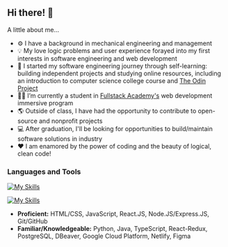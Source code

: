 ## Hi there! 👋

A little about me...

- ⚙ I have a background in mechanical engineering and management
- 💡 My love logic problems and user experience forayed into my first interests in software engineering and web development
- 🌱 I started my software engineering journey through self-learning: building independent projects and studying online resources, including an introduction to computer science college course and [The Odin Project](https://www.theodinproject.com/)
- 👩‍🎓 I’m currently a student in [Fullstack Academy's](https://github.com/FullstackAcademy) web development immersive program
- 🌎 Outside of class, I have had the opportunity to contribute to open-source and nonprofit projects
- 💻 After graduation, I'll be looking for opportunities to build/maintain software solutions in industry
- ❤ I am enamored by the power of coding and the beauty of logical, clean code!

### Languages and Tools

[![My Skills](https://skillicons.dev/icons?i=html,css,js,react,git,github)](https://skillicons.dev)

[![My Skills](https://skillicons.dev/icons?i=ts,nodejs,gcp,netlify,figma,python,java)](https://skillicons.dev)

- **Proficient:** HTML/CSS, JavaScript, React.JS, Node.JS/Express.JS, Git/GitHub
- **Familiar/Knowledgeable:** Python, Java, TypeScript, React-Redux, PostgreSQL, DBeaver, Google Cloud Platform, Netlify, Figma
